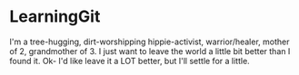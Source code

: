 # LearningGit
I'm a tree-hugging, dirt-worshipping hippie-activist, warrior/healer, mother of 2, grandmother of 3. I just want to leave the world a little bit better than I found it. Ok- I'd like leave it a LOT better, but I'll settle for a little. 
